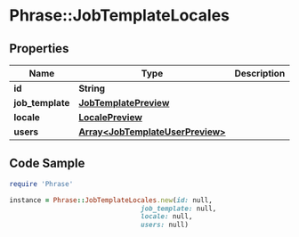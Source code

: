 # Phrase::JobTemplateLocales

## Properties

Name | Type | Description | Notes
------------ | ------------- | ------------- | -------------
**id** | **String** |  | [optional] 
**job_template** | [**JobTemplatePreview**](JobTemplatePreview.md) |  | [optional] 
**locale** | [**LocalePreview**](LocalePreview.md) |  | [optional] 
**users** | [**Array&lt;JobTemplateUserPreview&gt;**](JobTemplateUserPreview.md) |  | [optional] 

## Code Sample

```ruby
require 'Phrase'

instance = Phrase::JobTemplateLocales.new(id: null,
                                 job_template: null,
                                 locale: null,
                                 users: null)
```


